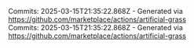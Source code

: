 Commits: 2025-03-15T21:35:22.868Z - Generated via https://github.com/marketplace/actions/artificial-grass
<br>
Commits: 2025-03-15T21:35:22.868Z - Generated via https://github.com/marketplace/actions/artificial-grass
<br>
